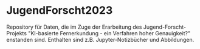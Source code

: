 # JugendForscht2023
Repository für Daten, die im Zuge der Erarbeitung des Jugend-Forscht-Projekts "KI-basierte Fernerkundung - ein Verfahren hoher Genauigkeit?" enstanden sind. Enthalten sind z.B. Jupyter-Notizbücher und Abbildungen.
